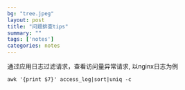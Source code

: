 ```yaml
---
bg: "tree.jpeg"
layout: post
title: "问题排查tips"
summary: ""
tags: ['notes']
categories: notes
---
```




通过应用日志过滤请求，查看访问量异常请求, 以nginx日志为例

```shell
awk '{print $7}' access_log|sort|uniq -c
```

